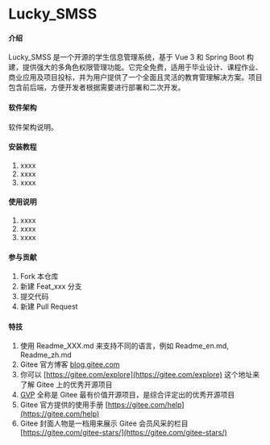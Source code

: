 # Lucky_SMSS

#### 介绍
Lucky_SMSS 是一个开源的学生信息管理系统，基于 Vue 3 和 Spring Boot 构建，提供强大的多角色权限管理功能。它完全免费，适用于毕业设计、课程作业、商业应用及项目投标，并为用户提供了一个全面且灵活的教育管理解决方案。项目包含前后端，方便开发者根据需要进行部署和二次开发。

#### 软件架构
软件架构说明。


#### 安装教程

1.  xxxx
2.  xxxx
3.  xxxx

#### 使用说明

1.  xxxx
2.  xxxx
3.  xxxx

#### 参与贡献

1.  Fork 本仓库
2.  新建 Feat_xxx 分支
3.  提交代码
4.  新建 Pull Request


#### 特技

1.  使用 Readme\_XXX.md 来支持不同的语言，例如 Readme\_en.md, Readme\_zh.md
2.  Gitee 官方博客 [blog.gitee.com](https://blog.gitee.com)
3.  你可以 [https://gitee.com/explore](https://gitee.com/explore) 这个地址来了解 Gitee 上的优秀开源项目
4.  [GVP](https://gitee.com/gvp) 全称是 Gitee 最有价值开源项目，是综合评定出的优秀开源项目
5.  Gitee 官方提供的使用手册 [https://gitee.com/help](https://gitee.com/help)
6.  Gitee 封面人物是一档用来展示 Gitee 会员风采的栏目 [https://gitee.com/gitee-stars/](https://gitee.com/gitee-stars/)
